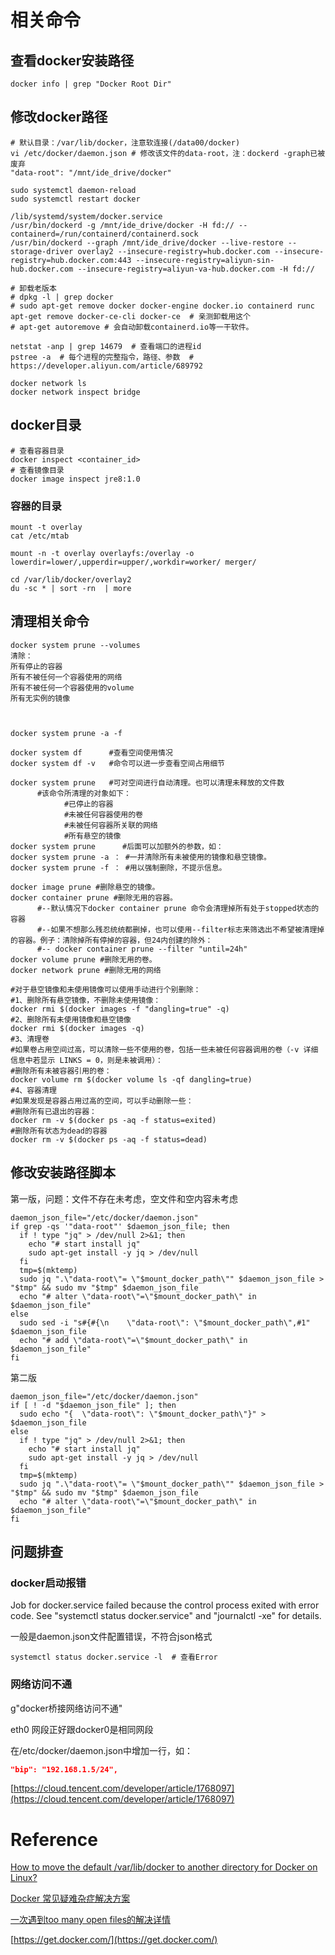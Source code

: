 # 相关命令

## 查看docker安装路径

```shell
docker info | grep "Docker Root Dir"
```
## 修改docker路径

```shell
# 默认目录：/var/lib/docker，注意软连接(/data00/docker)
vi /etc/docker/daemon.json # 修改该文件的data-root，注：dockerd -graph已被废弃
"data-root": "/mnt/ide_drive/docker"

sudo systemctl daemon-reload
sudo systemctl restart docker

/lib/systemd/system/docker.service
/usr/bin/dockerd -g /mnt/ide_drive/docker -H fd:// --containerd=/run/containerd/containerd.sock
/usr/bin/dockerd --graph /mnt/ide_drive/docker --live-restore --storage-driver overlay2 --insecure-registry=hub.docker.com --insecure-registry=hub.docker.com:443 --insecure-registry=aliyun-sin-hub.docker.com --insecure-registry=aliyun-va-hub.docker.com -H fd://

# 卸载老版本
# dpkg -l | grep docker
# sudo apt-get remove docker docker-engine docker.io containerd runc
apt-get remove docker-ce-cli docker-ce  # 亲测卸载用这个
# apt-get autoremove # 会自动卸载containerd.io等一干软件。

netstat -anp | grep 14679  # 查看端口的进程id
pstree -a  # 每个进程的完整指令，路径、参数  # https://developer.aliyun.com/article/689792

docker network ls
docker network inspect bridge
```
## docker目录

```shell
# 查看容器目录
docker inspect <container_id>
# 查看镜像目录
docker image inspect jre8:1.0 

```


### 容器的目录

```shell
mount -t overlay
cat /etc/mtab

mount -n -t overlay overlayfs:/overlay -o lowerdir=lower/,upperdir=upper/,workdir=worker/ merger/

cd /var/lib/docker/overlay2 
du -sc * | sort -rn  | more
```

## 
## 清理相关命令

```shell
docker system prune --volumes
清除：
所有停止的容器
所有不被任何一个容器使用的网络
所有不被任何一个容器使用的volume
所有无实例的镜像



docker system prune -a -f

docker system df      #查看空间使用情况
docker system df -v   #命令可以进一步查看空间占用细节

docker system prune   #可对空间进行自动清理。也可以清理未释放的文件数
      #该命令所清理的对象如下：
            #已停止的容器
            #未被任何容器使用的卷
            #未被任何容器所关联的网络
            #所有悬空的镜像
docker system prune      #后面可以加额外的参数，如：
docker system prune -a ： #一并清除所有未被使用的镜像和悬空镜像。
docker system prune -f ： #用以强制删除，不提示信息。

docker image prune #删除悬空的镜像。
docker container prune #删除无用的容器。
      #--默认情况下docker container prune 命令会清理掉所有处于stopped状态的容器
      #--如果不想那么残忍统统都删掉，也可以使用--filter标志来筛选出不希望被清理掉的容器。例子：清除掉所有停掉的容器，但24内创建的除外：
      #-- docker container prune --filter "until=24h"  
docker volume prune #删除无用的卷。
docker network prune #删除无用的网络

#对于悬空镜像和未使用镜像可以使用手动进行个别删除：
#1、删除所有悬空镜像，不删除未使用镜像：
docker rmi $(docker images -f "dangling=true" -q)
#2、删除所有未使用镜像和悬空镜像
docker rmi $(docker images -q)
#3、清理卷
#如果卷占用空间过高，可以清除一些不使用的卷，包括一些未被任何容器调用的卷（-v 详细信息中若显示 LINKS = 0，则是未被调用）：
#删除所有未被容器引用的卷：
docker volume rm $(docker volume ls -qf dangling=true)
#4、容器清理
#如果发现是容器占用过高的空间，可以手动删除一些：
#删除所有已退出的容器：
docker rm -v $(docker ps -aq -f status=exited)
#删除所有状态为dead的容器
docker rm -v $(docker ps -aq -f status=dead)
```


## 修改安装路径脚本

第一版，问题：文件不存在未考虑，空文件和空内容未考虑

```shell
daemon_json_file="/etc/docker/daemon.json"
if grep -qs '"data-root"' $daemon_json_file; then
  if ! type "jq" > /dev/null 2>&1; then
    echo "# start install jq"
    sudo apt-get install -y jq > /dev/null
  fi
  tmp=$(mktemp)
  sudo jq ".\"data-root\"= \"$mount_docker_path\"" $daemon_json_file > "$tmp" && sudo mv "$tmp" $daemon_json_file
  echo "# alter \"data-root\"=\"$mount_docker_path\" in $daemon_json_file"
else
  sudo sed -i "s#{#{\n    \"data-root\": \"$mount_docker_path\",#1" $daemon_json_file
  echo "# add \"data-root\"=\"$mount_docker_path\" in $daemon_json_file"
fi

```
第二版
```shell
daemon_json_file="/etc/docker/daemon.json"
if [ ! -d "$daemon_json_file" ]; then
  sudo echo "{  \"data-root\": \"$mount_docker_path\"}" > $daemon_json_file
else
  if ! type "jq" > /dev/null 2>&1; then
    echo "# start install jq"
    sudo apt-get install -y jq > /dev/null
  fi
  tmp=$(mktemp)
  sudo jq ".\"data-root\"= \"$mount_docker_path\"" $daemon_json_file > "$tmp" && sudo mv "$tmp" $daemon_json_file
  echo "# alter \"data-root\"=\"$mount_docker_path\" in $daemon_json_file"
fi
```

## 问题排查

### docker启动报错

Job for docker.service failed because the control process exited with error code. See "systemctl status docker.service" and "journalctl -xe" for details.

一般是daemon.json文件配置错误，不符合json格式

```plain
systemctl status docker.service -l  # 查看Error
```

### 网络访问不通

g"docker桥接网络访问不通"

eth0 网段正好跟docker0是相同网段

在/etc/docker/daemon.json中增加一行，如：

```json
"bip": "192.168.1.5/24",
```
[https://cloud.tencent.com/developer/article/1768097](https://cloud.tencent.com/developer/article/1768097)
# Reference

[How to move the default /var/lib/docker to another directory for Docker on Linux?](https://www.digitalocean.com/community/questions/how-to-move-the-default-var-lib-docker-to-another-directory-for-docker-on-linux)

[Docker 常见疑难杂症解决方案](https://zhuanlan.zhihu.com/p/377624621)

[一次遇到too many open files的解决详情](https://www.cnblogs.com/fan-gx/p/12804835.html)

[https://get.docker.com/](https://get.docker.com/)




